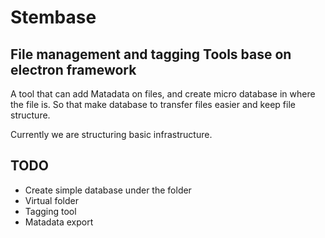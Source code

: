 # Stembase
## File management and tagging Tools base on electron framework

A tool that can add Matadata on files, and create micro database in where the file is. So that make database to transfer files easier and keep file structure.

Currently we are structuring basic infrastructure.

## TODO
- Create simple database under the folder
- Virtual folder
- Tagging tool
- Matadata export
	
